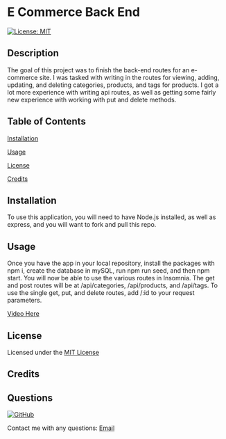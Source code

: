 # E Commerce Back End

[![License: MIT](https://img.shields.io/badge/License-MIT-yellow.svg)](https://opensource.org/licenses/MIT) 

## Description

The goal of this project was to finish the back-end routes for an e-commerce site. I was tasked with writing in the routes for viewing, adding, updating, and deleting categories, products, and tags for products.  I got a lot more experience with writing api routes, as well as getting some fairly new experience with working with put and delete methods. 
  
## Table of Contents
  
[Installation](#Installation)
  
[Usage](#Usage)

[License](#License)
    
[Credits](#Credits)

## Installation

To use this application, you will need to have Node.js installed, as well as express, and you will want to fork and pull this repo.

## Usage

Once you have the app in your local repository, install the packages with npm i, create the database in mySQL, run npm run seed, and then npm start. You will now be able to use the various routes in Insomnia. The get and post routes will be at /api/categories, /api/products, and /api/tags. To use the single get, put, and delete routes, add /:id to your request parameters.

[Video Here](https://drive.google.com/file/d/17OEm0fYRrJqPn3jK76cuj5LYGfjPjILw/view)

## License

Licensed under the [MIT License](https://opensource.org/licenses/MIT)

## Credits

## Questions

[![GitHub](https://img.shields.io/badge/GitHub-WolfSpiderMan-orange)](https://github.com/WolfSpiderMan)

Contact me with any questions:
[Email](#)
